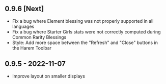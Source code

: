 ## 0.9.6 [Next]

- Fix a bug where Element blessing was not properly supported in all languages
- Fix a bug where Starter Girls stats were not correctly computed during Common Rarity Blessings
- Style: Add more space between the "Refresh" and "Close" buttons in the Harem Toolbar

## 0.9.5 - 2022-11-07

- Improve layout on smaller displays
